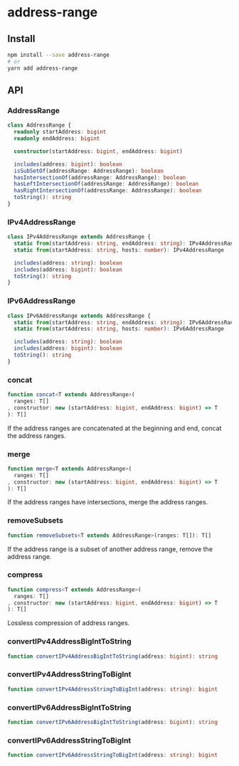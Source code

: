 # address-range
## Install
```sh
npm install --save address-range
# or
yarn add address-range
```

## API
### AddressRange
```ts
class AddressRange {
  readonly startAddress: bigint
  readonly endAddress: bigint

  constructor(startAddress: bigint, endAddress: bigint)

  includes(address: bigint): boolean
  isSubSetOf(addressRange: AddressRange): boolean
  hasIntersectionOf(addressRange: AddressRange): boolean
  hasLeftIntersectionOf(addressRange: AddressRange): boolean
  hasRightIntersectionOf(addressRange: AddressRange): boolean
  toString(): string
}
```

### IPv4AddressRange
```ts
class IPv4AddressRange extends AddressRange {
  static from(startAddress: string, endAddress: string): IPv4AddressRange
  static from(startAddress: string, hosts: number): IPv4AddressRange

  includes(address: string): boolean
  includes(address: bigint): boolean
  toString(): string
}
```

### IPv6AddressRange
```ts
class IPv6AddressRange extends AddressRange {
  static from(startAddress: string, endAddress: string): IPv6AddressRange
  static from(startAddress: string, hosts: number): IPv6AddressRange

  includes(address: string): boolean
  includes(address: bigint): boolean
  toString(): string
}
```

### concat
```ts
function concat<T extends AddressRange>(
  ranges: T[]
, constructor: new (startAddress: bigint, endAddress: bigint) => T
): T[]
```

If the address ranges are concatenated at the beginning and end,
concat the address ranges.

### merge
```ts
function merge<T extends AddressRange>(
  ranges: T[]
, constructor: new (startAddress: bigint, endAddress: bigint) => T
): T[]
```

If the address ranges have intersections, merge the address ranges.

### removeSubsets
```ts
function removeSubsets<T extends AddressRange>(ranges: T[]): T[]
```

If the address range is a subset of another address range,
remove the address range.

### compress
```ts
function compress<T extends AddressRange>(
  ranges: T[]
, constructor: new (startAddress: bigint, endAddress: bigint) => T
): T[]
```

Lossless compression of address ranges.

### convertIPv4AddressBigIntToString
```ts
function convertIPv4AddressBigIntToString(address: bigint): string
```

### convertIPv4AddressStringToBigInt
```ts
function convertIPv4AddressStringToBigInt(address: string): bigint
```

### convertIPv6AddressBigIntToString
```ts
function convertIPv6AddressBigIntToString(address: bigint): string
```

### convertIPv6AddressStringToBigInt
```ts
function convertIPv6AddressStringToBigInt(address: string): bigint
```
